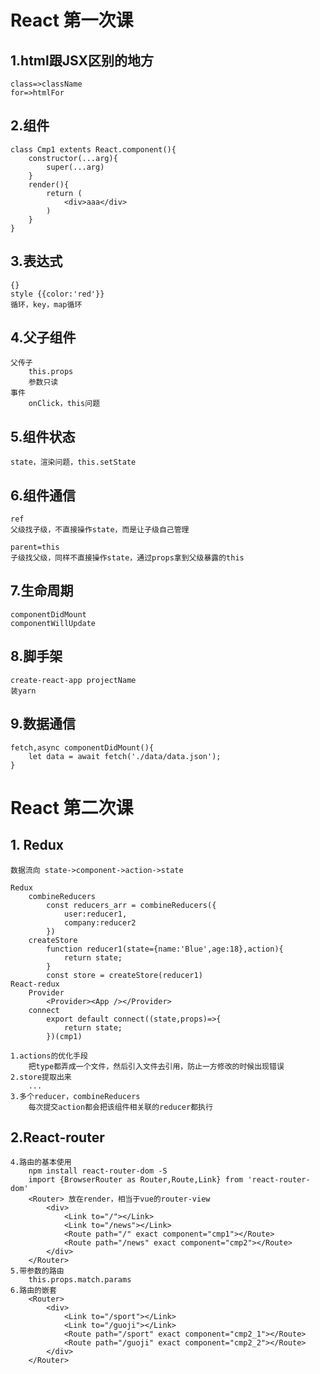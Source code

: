 # React 第一次课

## 1.html跟JSX区别的地方
    class=>className
    for=>htmlFor

## 2.组件
    class Cmp1 extents React.component(){
        constructor(...arg){
            super(...arg)
        }
        render(){
            return (
                <div>aaa</div>
            )
        }
    }   

## 3.表达式
    {}
    style {{color:'red'}}
    循环，key，map循环

## 4.父子组件
    父传子
        this.props
        参数只读
    事件
        onClick，this问题

## 5.组件状态
    state，渲染问题，this.setState

## 6.组件通信
    ref 
    父级找子级，不直接操作state，而是让子级自己管理

    parent=this
    子级找父级，同样不直接操作state，通过props拿到父级暴露的this

## 7.生命周期
    componentDidMount
    componentWillUpdate

## 8.脚手架
    create-react-app projectName
    装yarn

## 9.数据通信
    fetch,async componentDidMount(){
        let data = await fetch('./data/data.json');
    }

# React 第二次课
## 1. Redux
    数据流向 state->component->action->state

    Redux
        combineReducers
            const reducers_arr = combineReducers({
                user:reducer1,
                company:reducer2
            })
        createStore
            function reducer1(state={name:'Blue',age:18},action){
                return state;
            }
            const store = createStore(reducer1)
    React-redux
        Provider
            <Provider><App /></Provider>
        connect
            export default connect((state,props)=>{
                return state;
            })(cmp1)

    1.actions的优化手段
        把type都弄成一个文件，然后引入文件去引用，防止一方修改的时候出现错误
    2.store提取出来
        ...
    3.多个reducer，combineReducers
        每次提交action都会把该组件相关联的reducer都执行
## 2.React-router
    4.路由的基本使用
        npm install react-router-dom -S
        import {BrowserRouter as Router,Route,Link} from 'react-router-dom'
        <Router> 放在render，相当于vue的router-view
            <div>
                <Link to="/"></Link>
                <Link to="/news"></Link>
                <Route path="/" exact component="cmp1"></Route>
                <Route path="/news" exact component="cmp2"></Route>
            </div>
        </Router>
    5.带参数的路由
        this.props.match.params
    6.路由的嵌套
        <Router>
            <div>
                <Link to="/sport"></Link>
                <Link to="/guoji"></Link>
                <Route path="/sport" exact component="cmp2_1"></Route>
                <Route path="/guoji" exact component="cmp2_2"></Route>
            </div>
        </Router>